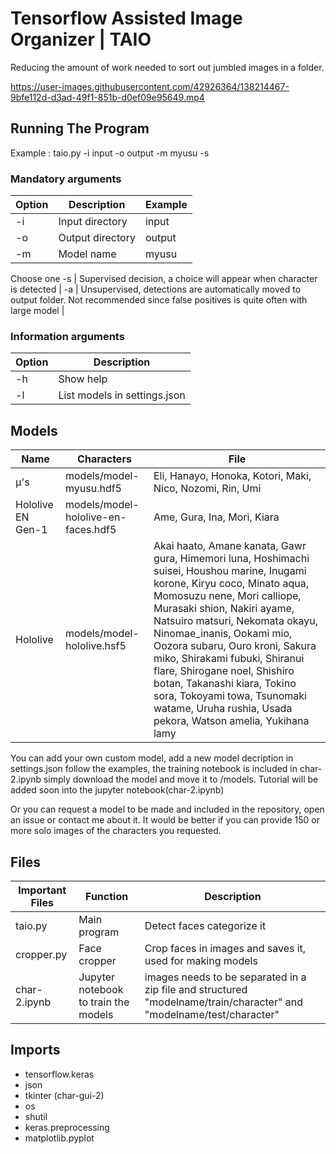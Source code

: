 # Tensorflow Assisted Image Organizer | TAIO
  Reducing the amount of work needed to sort out jumbled images in a folder.

https://user-images.githubusercontent.com/42926364/138214467-9bfe112d-d3ad-49f1-851b-d0ef09e95649.mp4

 ## Running The Program
 Example : taio.py -i input -o output -m myusu -s
 
 ### Mandatory arguments
 Option | Description | Example
 ------------ | ------------- | ------------- 
 -i | Input directory | input
 -o | Output directory | output
 -m | Model name | myusu
 Choose one
 -s | Supervised decision, a choice will appear when character is detected | 
 -a | Unsupervised, detections are automatically moved to output folder. Not recommended since false positives is quite often with large model | 
 
 ### Information arguments
 Option | Description
 ------------ | -------------
 -h | Show help
 -l | List models in settings.json
 
 ## Models
 
  Name | Characters | File
 ------------ | ------------- | ------------- 
 μ's | models/model-myusu.hdf5 | Eli, Hanayo, Honoka, Kotori, Maki, Nico, Nozomi, Rin, Umi
 Hololive EN Gen-1 | models/model-hololive-en-faces.hdf5 | Ame, Gura, Ina, Mori, Kiara
 Hololive | models/model-hololive.hsf5 | Akai haato, Amane kanata, Gawr gura, Himemori luna, Hoshimachi suisei, Houshou marine, Inugami korone, Kiryu coco, Minato aqua, Momosuzu nene, Mori calliope, Murasaki shion, Nakiri ayame, Natsuiro matsuri, Nekomata okayu, Ninomae_inanis, Ookami mio, Oozora subaru, Ouro kroni, Sakura miko, Shirakami fubuki, Shiranui flare, Shirogane noel, Shishiro botan, Takanashi kiara, Tokino sora, Tokoyami towa, Tsunomaki watame, Uruha rushia, Usada pekora, Watson amelia, Yukihana lamy

 You can add your own custom model, add a new model decription in settings.json follow the examples, the training notebook is included in  char-2.ipynb simply download the model and move it to /models. Tutorial will be added soon into the jupyter notebook(char-2.ipynb)
 
 Or you can request a model to be made and included in the repository, open an issue or contact me about it. It would be better if you can provide 150 or more solo images of the characters you requested.

## Files

Important Files | Function | Description
------------ | ------------- | -------------
taio.py | Main program | Detect faces categorize it
cropper.py | Face cropper | Crop faces in images and saves it, used for making models
char-2.ipynb | Jupyter notebook to train the models | images needs to be separated in a zip file and structured "modelname/train/character" and "modelname/test/character"

## Imports
* tensorflow.keras
* json
* tkinter (char-gui-2)
* os
* shutil
* keras.preprocessing
* matplotlib.pyplot

